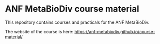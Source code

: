 # ANF MetaBioDiv course material

This repository contains courses and practicals for the ANF MetaBioDiv.

The website of the course is here: https://anf-metabiodiv.github.io/course-material/